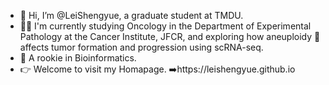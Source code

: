 - 👋 Hi, I’m @LeiShengyue, a graduate student at TMDU.
- 🧑‍🔬 I'm currently studying Oncology in the Department of Experimental Pathology at the Cancer Institute, JFCR, and exploring how aneuploidy 🧬 affects tumor formation and progression using scRNA-seq.
- 🌱 A rookie in Bioinformatics.
- 👉 Welcome to visit my Homapage. ➡️https://leishengyue.github.io

<!---
LeiShengyue/LeiShengyue is a ✨ special ✨ repository because its `README.md` (this file) appears on your GitHub profile.
You can click the Preview link to take a look at your changes.
--->
